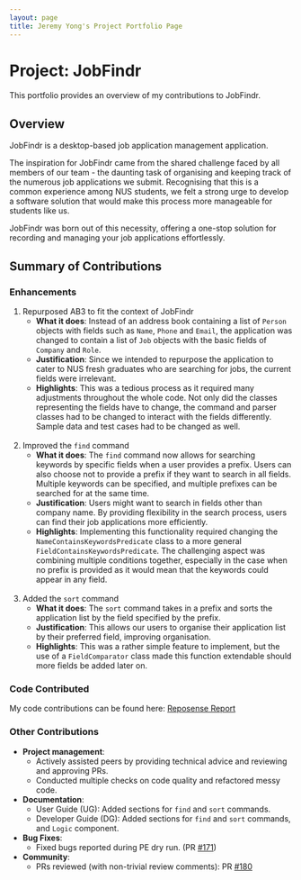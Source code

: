 ```yaml
---
layout: page
title: Jeremy Yong's Project Portfolio Page
---
```


# Project: JobFindr

This portfolio provides an overview of my contributions to JobFindr.

## Overview

JobFindr is a desktop-based job application management application.

The inspiration for JobFindr came from the shared challenge faced by all members of our team - the daunting task of
organising and keeping track of the numerous job applications we submit. Recognising that this is a common experience
among NUS students, we felt a strong urge to develop a software solution that would make this process more manageable
for students like us.

JobFindr was born out of this necessity, offering a one-stop solution for recording and managing your job applications
effortlessly.

## Summary of Contributions

### Enhancements

1. Repurposed AB3 to fit the context of JobFindr
    * **What it does**: Instead of an address book containing a list of `Person` objects with fields such
      as `Name`, `Phone`
      and `Email`, the application was changed to contain a list of `Job` objects with the basic fields of `Company` and
      `Role`.
    * **Justification**: Since we intended to repurpose the application to cater to NUS fresh graduates who are
      searching
      for jobs, the current fields were irrelevant.
    * **Highlights**: This was a tedious process as it required many adjustments throughout the whole code. Not only did
      the
      classes representing the fields have to change, the command and parser classes had to be changed to interact with
      the fields differently. Sample data and test cases had to be changed as well.
      <br><br>
2. Improved the `find` command
    * **What it does**: The `find` command now allows for searching keywords by specific fields when a user provides a
      prefix. Users can also choose not to provide a prefix if they want to search in all fields. Multiple keywords can
      be specified, and multiple prefixes can be searched for at the same time.
    * **Justification**: Users might want to search in fields other than company name. By providing flexibility in the
      search process, users can find their job applications more efficiently.
    * **Highlights**: Implementing this functionality required changing the `NameContainsKeywordsPredicate` class to a
      more general `FieldContainsKeywordsPredicate`. The challenging aspect was combining multiple conditions together,
      especially in the case when no prefix is provided as it would mean that the keywords could appear in any field.
      <br><br>
3. Added the `sort` command
    * **What it does**: The `sort` command takes in a prefix and sorts the application list by the field specified by
      the prefix.
    * **Justification**: This allows our users to organise their application list by their preferred field, improving
      organisation.
    * **Highlights**: This was a rather simple feature to implement, but the use of a `FieldComparator` class made this
      function extendable should more fields be added later on.

### Code Contributed

My code contributions can be found
here: [Reposense Report](https://nus-cs2103-ay2324s1.github.io/tp-dashboard/?search=JeremyYong128&sort=groupTitle&sortWithin=title&timeframe=commit&mergegroup=&groupSelect=groupByRepos&breakdown=true&checkedFileTypes=docs~functional-code~test-code&since=2023-09-22)

### Other Contributions

* **Project management**:
  * Actively assisted peers by providing technical advice and reviewing and approving PRs.
  * Conducted multiple checks on code quality and refactored messy code.
* **Documentation**:
    * User Guide (UG): Added sections for `find` and `sort` commands.
    * Developer Guide (DG): Added sections for `find` and `sort` commands, and `Logic` component.
* **Bug Fixes**:
    * Fixed bugs reported during PE dry run. (PR [#171](https://github.com/AY2324S1-CS2103T-W12-3/tp/pull/171))
* **Community**:
    * PRs reviewed (with non-trivial review comments): PR [#180](https://github.com/AY2324S1-CS2103T-W12-3/tp/pull/180)
